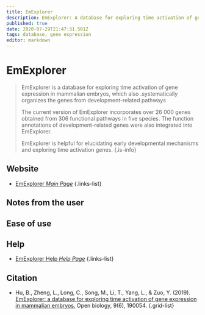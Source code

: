 ```yaml
---
title: EmExplorer
description: EmExplorer: A database for exploring time activation of gene expression in mammalian embryos
published: true
date: 2020-07-29T21:47:31.581Z
tags: database, gene expression
editor: markdown
---
```


# EmExplorer

> EmExplorer is a database for exploring time activation of gene expression in mammalian embryos, which also .systematically organizes the genes from development-related pathways
>
>The current version of EmExplorer incorporates over 26 000 genes obtained from 306 functional pathways in five species. The function annotations of development-related genes were also integrated into EmExplorer.
>
> EmExplorer is helpful for elucidating early developmental mechanisms and exploring time activation genes.
{.is-info}

 

## Website 

- [EmExplorer *Main Page*](http://bioinfor.imu.edu.cn/emexplorer/public/)
 {.links-list}


## Notes from the user

 
## Ease of use


## Help

- [EmExplorer Help *Help Page*](http://bioinfor.imu.edu.cn/emexplorer/public/Help)
{.links-list}


## Citation 

- Hu, B., Zheng, L., Long, C., Song, M., Li, T., Yang, L., & Zuo, Y. (2019). [EmExplorer: a database for exploring time activation of gene expression in mammalian embryos.](https://royalsocietypublishing.org/doi/full/10.1098/rsob.190054) Open biology, 9(6), 190054.
{.grid-list}
